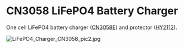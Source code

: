 # CN3058 LiFePO4 Battery Charger

One cell LiFePO4 battery charger ([CN3058E](https://datasheet.lcsc.com/szlcsc/ShangHai-Consonance-Elec-CN3058E_C112011.pdf)) and protector ([HY2112](https://datasheet.lcsc.com/szlcsc/1810010241_HYCON-Tech-HY2112-BB_C161942.pdf)).

![LiFePO4_Charger_CN3058_pic2.jpg](https://raw.githubusercontent.com/wagiminator/Power-Boards/master/LiFePO4_Charger_CN3058/LiFePO4_Charger_CN3058_pic2.jpg)

